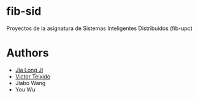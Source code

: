# fib-sid
Proyectos de la asignatura de Sistemas Inteligentes Distribuidos (fib-upc)

# Authors
- [Jia Long Ji](https://github.com/jialongjq)
- [Victor Teixido](https://github.com/nemfey)
- Jiabo Wang
- You Wu

